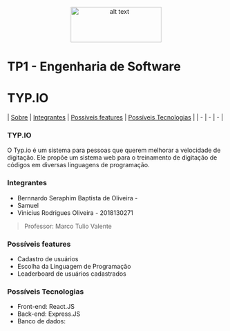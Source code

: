 <p align="center">
<img src="https://upload.wikimedia.org/wikipedia/commons/thumb/c/c3/Logo_UFMG.png/320px-Logo_UFMG.png" alt="alt text" width="210" height="82">
</p>


<p align="center"> <h1> TP1 - Engenharia de Software </h1> </p>
<p align="center"> <h1> TYP.IO </h1> </p>

| [Sobre](#Sobre) | [Integrantes](#integrantes) | [Possíveis features](#possiveis-features) | [Possíveis Tecnologias](#possiveis-tecnologias) |
| - | - | - |



### TYP.IO

O Typ.io é um sistema para pessoas que querem melhorar a velocidade de digitação. Ele propõe um sistema web para o treinamento de digitação de códigos em diversas linguagens de programação.

### Integrantes
- Bernnardo Seraphim Baptista de Oliveira - 
- Samuel
- Vinicius Rodrigues Oliveira - 2018130271

> Professor: Marco Tulio Valente


### Possíveis features
- Cadastro de usuários
- Escolha da Linguagem de Programação
- Leaderboard de usuários cadastrados

### Possíveis Tecnologias
- Front-end: React.JS
- Back-end:  Express.JS
- Banco de dados:
